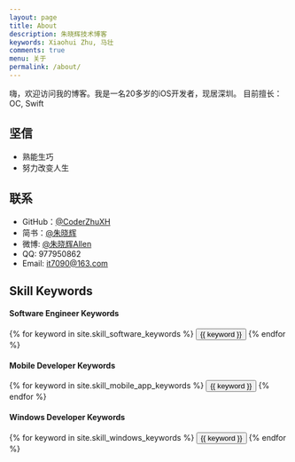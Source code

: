 ```yaml
---
layout: page
title: About
description: 朱晓辉技术博客
keywords: Xiaohui Zhu, 马壮
comments: true
menu: 关于
permalink: /about/
---
```


嗨，欢迎访问我的博客。我是一名20多岁的iOS开发者，现居深圳。 目前擅长：OC, Swift


## 坚信

* 熟能生巧
* 努力改变人生

## 联系

* GitHub：[@CoderZhuXH](https://github.com/CoderZhuXH)
* 简书：[@朱晓辉](http://www.jianshu.com/users/acf1a1f12e0f/latest_articles)
* 微博: [@朱晓辉Allen](http://weibo.com/xhwb6)
* QQ: 977950862
* Email: it7090@163.com

## Skill Keywords

#### Software Engineer Keywords
<div class="btn-inline">
    {% for keyword in site.skill_software_keywords %}
    <button class="btn btn-outline" type="button">{{ keyword }}</button>
    {% endfor %}
</div>

#### Mobile Developer Keywords
<div class="btn-inline">
    {% for keyword in site.skill_mobile_app_keywords %}
    <button class="btn btn-outline" type="button">{{ keyword }}</button>
    {% endfor %}
</div>

#### Windows Developer Keywords
<div class="btn-inline">
    {% for keyword in site.skill_windows_keywords %}
    <button class="btn btn-outline" type="button">{{ keyword }}</button>
    {% endfor %}
</div>
